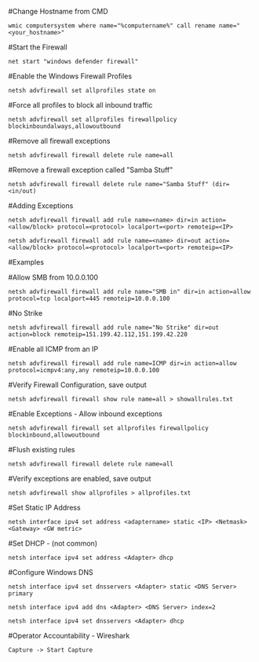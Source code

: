 #Change Hostname from CMD

`wmic computersystem where name="%computername%" call rename name="<your_hostname>"`

#Start the Firewall

`net start "windows defender firewall"`

#Enable the Windows Firewall Profiles

`netsh advfirewall set allprofiles state on`

#Force all profiles to block all inbound traffic

`netsh advfirewall set allprofiles firewallpolicy blockinboundalways,allowoutbound`

#Remove all firewall exceptions

`netsh advfirewall firewall delete rule name=all`

#Remove a firewall exception called "Samba Stuff"

`netsh advfirewall firewall delete rule name="Samba Stuff" (dir=<in/out)`

#Adding Exceptions

`netsh advfirewall firewall add rule name=<name> dir=in action=<allow/block> protocol=<protocol> localport=<port> remoteip=<IP>`

`netsh advfirewall firewall add rule name=<name> dir=out action=<allow/block> protocol=<protocol> localport=<port> remoteip=<IP>`

#Examples

#Allow SMB from 10.0.0.100

`netsh advfirewall firewall add rule name="SMB in" dir=in action=allow protocol=tcp localport=445 remoteip=10.0.0.100`

#No Strike

`netsh advfirewall firewall add rule name="No Strike" dir=out action=block remoteip=151.199.42.112,151.199.42.220`

#Enable all ICMP from an IP

`netsh advfirewall firewall add rule name=ICMP dir=in action=allow protocol=icmpv4:any,any remoteip=10.0.0.100`

#Verify Firewall Configuration, save output

`netsh advfirewall firewall show rule name=all > showallrules.txt`

#Enable Exceptions - Allow inbound exceptions

`netsh advfirewall firewall set allprofiles firewallpolicy blockinbound,allowoutbound`

#Flush existing rules

`netsh advfirewall firewall delete rule name=all`

#Verify exceptions are enabled, save output

`netsh advfirewall show allprofiles > allprofiles.txt`

#Set Static IP Address

`netsh interface ipv4 set address <adaptername> static <IP> <Netmask> <Gateway> <GW metric>`

#Set DHCP - (not common)

`netsh interface ipv4 set address <Adapter> dhcp`

#Configure Windows DNS

`netsh interface ipv4 set dnsservers <Adapter> static <DNS Server> primary`

`netsh interface ipv4 add dns <Adapter> <DNS Server> index=2`

`netsh interface ipv4 set dnsservers <Adapter> dhcp`

#Operator Accountability - Wireshark

`Capture -> Start Capture`


